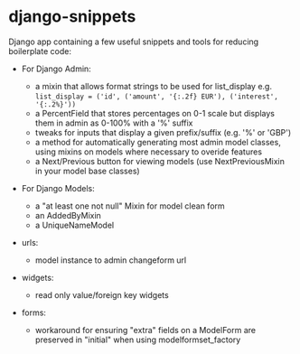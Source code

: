# django-snippets

Django app containing a few useful snippets and tools for reducing boilerplate code:

- For Django Admin:
  - a mixin that allows format strings to be used for list_display e.g.
    `list_display = ('id', ('amount', '{:.2f} EUR'), ('interest', '{:.2%}'))`
  - a PercentField that stores percentages on 0-1 scale but displays them in admin as 0-100% with a '%' suffix 
  - tweaks for inputs that display a given prefix/suffix (e.g. '%' or 'GBP')
  - a method for automatically generating most admin model classes, using mixins on models where necessary to overide features
  - a Next/Previous button for viewing models (use NextPreviousMixin in your model base classes)

- For Django Models:
  - a "at least one not null" Mixin for model clean form
  - an AddedByMixin
  - a UniqueNameModel
  
- urls:
  - model instance to admin changeform url 
  
- widgets:
  - read only value/foreign key widgets
  
- forms:
  - workaround for ensuring "extra" fields on a ModelForm are preserved in "initial" when using modelformset_factory
  


